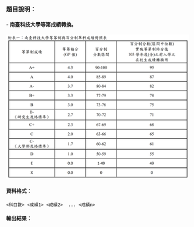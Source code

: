 ### 題目說明：
#### - 南臺科技大學等第成績轉換。

<img src="./stust.png" width="500">

#### 資料格式：
```text
<科目數> <成績1> <成績2>  ... <成績n>
```

#### 輸出結果：

```text
```
